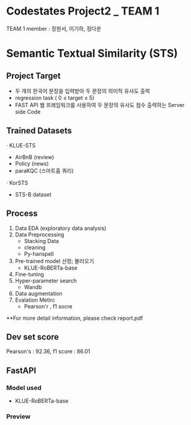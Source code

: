 # Codestates Project2 _ TEAM 1
TEAM 1 member : 장원서, 이기하, 정다운

# Semantic Textual Similarity (STS)
## Project Target
- 두 개의 한국어 문장을 입력받아 두 문장의 의미적 유사도 출력
- regression task ( 0 ≤ target ≤ 5)
- FAST API 웹 프레임워크를 사용하여 두 문장의 유사도 점수 출력하는 Server side Code

## Trained Datasets
· KLUE-STS
   - AirBnB (review)
   - Policy (news)
   - paraKQC (스마트홈 쿼리)
 
· KorSTS
   - STS-B dataset
## Process
1. Data EDA (exploratory data analysis)
2. Data Preprocessing
   - Stacking Data
   - cleaning
   - Py-hanspell
3. Pre-trained model 선정; 불러오기
   - KLUE-RoBERTa-base
4. Fine-tuning
5. Hyper-parameter search
   - Wandb
6. Data augmentation
7. Evalation Metirc
   - Pearson'r , f1 socre

**For more detail information, please check report.pdf

## Dev set score
Pearson's : 92.36, f1 score : 86.01
## FastAPI
### Model used
   - KLUE-RoBERTa-base

### Preview
